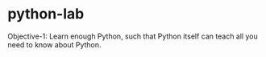 # python-lab
Objective-1: Learn enough Python, such that Python itself can teach all you need to know about Python.

